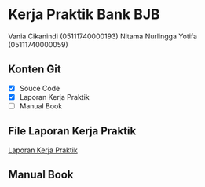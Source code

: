 # Kerja Praktik Bank BJB
Vania Cikanindi (05111740000193)
Nitama Nurlingga Yotifa (05111740000059)
## Konten Git
- [x] Souce Code
- [x] Laporan Kerja Praktik
- [ ] Manual Book

## File Laporan Kerja Praktik
[Laporan Kerja Praktik](https://github.com/17-193VaniaC/KP_Bank-BJB/blob/master/Laporan_KP_05111740000193_05111740000059.docx)

## Manual Book

